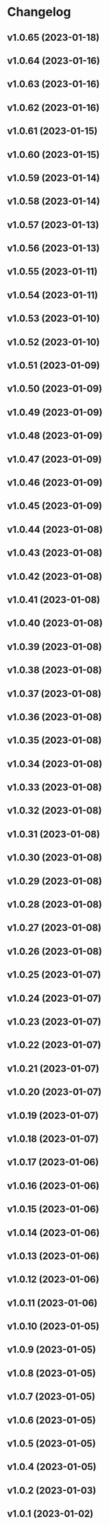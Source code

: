 # Changelog

<!--next-version-placeholder-->

## v1.0.65 (2023-01-18)


## v1.0.64 (2023-01-16)


## v1.0.63 (2023-01-16)


## v1.0.62 (2023-01-16)


## v1.0.61 (2023-01-15)


## v1.0.60 (2023-01-15)


## v1.0.59 (2023-01-14)


## v1.0.58 (2023-01-14)


## v1.0.57 (2023-01-13)


## v1.0.56 (2023-01-13)


## v1.0.55 (2023-01-11)


## v1.0.54 (2023-01-11)


## v1.0.53 (2023-01-10)


## v1.0.52 (2023-01-10)


## v1.0.51 (2023-01-09)


## v1.0.50 (2023-01-09)


## v1.0.49 (2023-01-09)


## v1.0.48 (2023-01-09)


## v1.0.47 (2023-01-09)


## v1.0.46 (2023-01-09)


## v1.0.45 (2023-01-09)


## v1.0.44 (2023-01-08)


## v1.0.43 (2023-01-08)


## v1.0.42 (2023-01-08)


## v1.0.41 (2023-01-08)


## v1.0.40 (2023-01-08)


## v1.0.39 (2023-01-08)


## v1.0.38 (2023-01-08)


## v1.0.37 (2023-01-08)


## v1.0.36 (2023-01-08)


## v1.0.35 (2023-01-08)


## v1.0.34 (2023-01-08)


## v1.0.33 (2023-01-08)


## v1.0.32 (2023-01-08)


## v1.0.31 (2023-01-08)


## v1.0.30 (2023-01-08)


## v1.0.29 (2023-01-08)


## v1.0.28 (2023-01-08)


## v1.0.27 (2023-01-08)


## v1.0.26 (2023-01-08)


## v1.0.25 (2023-01-07)


## v1.0.24 (2023-01-07)


## v1.0.23 (2023-01-07)


## v1.0.22 (2023-01-07)


## v1.0.21 (2023-01-07)


## v1.0.20 (2023-01-07)


## v1.0.19 (2023-01-07)


## v1.0.18 (2023-01-07)


## v1.0.17 (2023-01-06)


## v1.0.16 (2023-01-06)


## v1.0.15 (2023-01-06)


## v1.0.14 (2023-01-06)


## v1.0.13 (2023-01-06)


## v1.0.12 (2023-01-06)


## v1.0.11 (2023-01-06)


## v1.0.10 (2023-01-05)


## v1.0.9 (2023-01-05)


## v1.0.8 (2023-01-05)


## v1.0.7 (2023-01-05)


## v1.0.6 (2023-01-05)


## v1.0.5 (2023-01-05)


## v1.0.4 (2023-01-05)


## v1.0.2 (2023-01-03)


## v1.0.1 (2023-01-02)

